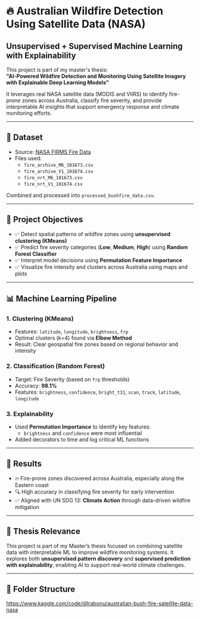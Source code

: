 # 🔥 Australian Wildfire Detection Using Satellite Data (NASA)  
## Unsupervised + Supervised Machine Learning with Explainability

This project is part of my master's thesis:  
**"AI-Powered Wildfire Detection and Monitoring Using Satellite Imagery with Explainable Deep Learning Models"**

It leverages real NASA satellite data (MODIS and VIIRS) to identify fire-prone zones across Australia, classify fire severity, and provide interpretable AI insights that support emergency response and climate monitoring efforts.

---

## 📂 Dataset

- Source: [NASA FIRMS Fire Data](https://earthdata.nasa.gov/active-fire-data)
- Files used:  
  - `fire_archive_M6_101673.csv`  
  - `fire_archive_V1_101674.csv`  
  - `fire_nrt_M6_101673.csv`  
  - `fire_nrt_V1_101674.csv`

Combined and processed into `processed_bushfire_data.csv`.

---

## 🎯 Project Objectives

- ✅ Detect spatial patterns of wildfire zones using **unsupervised clustering (KMeans)**
- ✅ Predict fire severity categories (**Low**, **Medium**, **High**) using **Random Forest Classifier**
- ✅ Interpret model decisions using **Permutation Feature Importance**
- ✅ Visualize fire intensity and clusters across Australia using maps and plots

---

## 📊 Machine Learning Pipeline

### 1. **Clustering (KMeans)**
- Features: `latitude`, `longitude`, `brightness`, `frp`
- Optimal clusters (k=4) found via **Elbow Method**
- Result: Clear geospatial fire zones based on regional behavior and intensity

### 2. **Classification (Random Forest)**
- Target: Fire Severity (based on `frp` thresholds)
- Accuracy: **98.1%**
- Features: `brightness`, `confidence`, `bright_t31`, `scan`, `track`, `latitude`, `longitude`

### 3. **Explainability**
- Used **Permutation Importance** to identify key features:
  - `brightness` and `confidence` were most influential
- Added decorators to time and log critical ML functions

---

## 📌 Results

- 🔥 Fire-prone zones discovered across Australia, especially along the Eastern coast
- 🔍 High accuracy in classifying fire severity for early intervention
- ✅ Aligned with UN SDG 13: **Climate Action** through data-driven wildfire mitigation

---

## 🧠 Thesis Relevance

This project is part of my Master’s thesis focused on combining satellite data with interpretable ML to improve wildfire monitoring systems. It explores both **unsupervised pattern discovery** and **supervised prediction with explainability**, enabling AI to support real-world climate challenges.

---

## 📎 Folder Structure



https://www.kaggle.com/code/dilrabonu/australian-bush-fire-satellite-data-nasa
